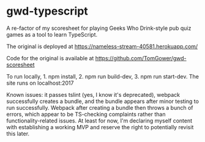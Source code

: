 # gwd-typescript

A re-factor of my scoresheet for playing Geeks Who Drink-style pub quiz games as a tool to learn TypeScript.

The original is deployed at https://nameless-stream-40581.herokuapp.com/

Code for the original is available at https://github.com/TomGower/gwd-scoresheet

To run locally, 1. npm install, 2. npm run build-dev, 3. npm run start-dev. The site runs on localhost:2017

Known issues: it passes tslint (yes, I know it's deprecated), webpack successfully creates a bundle, and
the bundle appears after minor testing to run successfully. Webpack after creating a bundle then throws
a bunch of errors, which appear to be TS-checking complaints rather than functionality-related issues.
At least for now, I'm declaring myself content with establishing a working MVP and reserve the right to
potentially revisit this later.